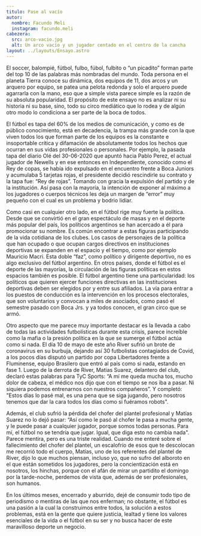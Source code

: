 ```yaml
---
titulo: Pase al vacío
autor:
  nombre: Facundo Meli
  instagram: facundo.meli
cabezera:
  src: arco-vacio.jpg
  alt: Un arco vacío y un jugador centado en el centro de la cancha
layout: ../layouts/Ensayo.astro
---
```


El soccer, balompié, fútbol, fulbo, fúbol, fulbito o “un picadito” forman parte del top 10 de las palabras más nombradas del mundo. Toda persona en el planeta Tierra conoce su dinámica, dos equipos de 11, dos arcos y un arquero por equipo, se patea una pelota redonda y solo el arquero puede agarrarla con la mano, eso que a simple vista parece simple es la razón de su absoluta popularidad. El propósito de este ensayo no es analizar ni su historia ni su base, sino, todo su circo mediático que lo rodea y de algún otro modo lo condiciona a ser parte de la boca de todos.

El fútbol es tapa del 60% de los medios de comunicación, y como es de público conocimiento, está en decadencia, la trampa más grande con la que viven todos los que forman parte de los equipos es la constante e insoportable crítica y difamación de absolutamente todos los hechos que ocurran en sus vidas profesionales o personales. Por ejemplo, la pasada tapa del diario Olé del 30-06-2020 que apuntó hacia Pablo Perez, el actual jugador de Newells y en ese entonces en Independiente, conocido como el Rey de copas, se había ido expulsado en el encuentro frente a Boca Juniors y acumulaba 5 tarjetas rojas, el presidente decidió rescindirle su contrato y la tapa fue: “Rey de rojas”. Tomando con gracia la expulsión del partido y de la institución. Así pasa con la mayoría, la intención de exponer al máximo a los jugadores o cuerpos técnicos les deja un margen de “error” muy pequeño con el cual es un problema y bodrio lidiar.

Como casi en cualquier otro lado, en el fútbol rige muy fuerte la política. Desde que se convirtió en el gran espectáculo de masas y en el deporte más popular del país, los políticos argentinos se han acercado a él para promocionar su nombre. Es común encontrar a estas figuras participando de la vida cotidiana de los clubes. Los casos de personajes de la política que han ocupado o que ocupan cargos directivos en instituciones deportivas se expanden en el espacio y el tiempo, como por ejemplo Mauricio Macri. Esta doble “faz”, como político y dirigente deportivo, no es algo exclusivo del fútbol argentino. En otros países, donde el fútbol es el deporte de las mayorías, la circulación de las figuras políticas en estos espacios también es posible. El fútbol argentino tiene una particularidad: los políticos que quieren ejercer funciones directivas en las instituciones deportivas deben ser elegidos por y entre sus afiliados. La vía para entrar a los puestos de conducción es la intervención en los procesos electorales, que son voluntarios y convocan a miles de asociados, como pasó el semestre pasado con Boca Jrs. y ya todos conocen, el gran circo que se armó.

Otro aspecto que me parece muy importante destacar es la llevada a cabo de todas las actividades futbolísticas durante esta crisis, parece increíble como la mafia o la presión política en la que se sumerge el fútbol actúa como si nada. El día 10 de mayo de este año River sufrió un brote de coronavirus en su burbuja, dejando así 30 futbolistas contagiados de Covid, a los pocos días disputó un partido por copa Libertadores frente a Fluminense, equipo Brasilero que entró al país como si nada, estando en fase 1. Luego de la derrota de River, Matias Suarez, delantero del club, declaró estas palabras para TyC Sports: “A mí me queda mucha tos, mucho dolor de cabeza, el médico nos dijo que con el tiempo se nos iba a pasar. Ni siquiera podemos entrenarnos con nuestros compañeros”. Y completó: "Estos días lo pasé mal, es una pena que se siga jugando, pero nosotros tenemos que dar la cara todos los días como si fuéramos robots".

Además, el club sufrió la pérdida del chofer del plantel profesional y Matías Suarez no lo dejó pasar: “Así como le pasó al chofer le pasa a mucha gente, y le puede pasar a cualquier jugador, porque somos todas personas. Para mí, el fútbol no se tendría que jugar. Igual, que diga esto no cambia nada". Parece mentira, pero es una triste realidad. Cuando me enteré sobre el fallecimiento del chofer del plantel, un escalofrío de esos que te descolocan me recorrió todo el cuerpo, Matías, uno de los referentes del plantel de River, dijo lo que muchos piensan, incluso yo, que no sufro del alboroto en el que están sometidos los jugadores, pero la concientización está en nosotros, los hinchas, porque con el afán de mirar un partidito el domingo por la tarde-noche, perdemos de vista que, además de ser profesionales, son humanos.

En los últimos meses, encerrado y aburrido, dejé de consumir todo tipo de periodismo o mentiras de las que nos enferman; no obstante, el fútbol es una pasión a la cual la construimos entre todos, la solución a estos problemas, está en la gente que quiere justicia, lealtad y tiene los valores esenciales de la vida o el fútbol en su ser y no busca hacer de este maravilloso deporte un negocio.
